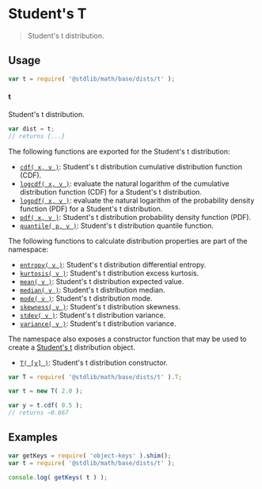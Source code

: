 <!--

@license Apache-2.0

Copyright (c) 2018 The Stdlib Authors.

Licensed under the Apache License, Version 2.0 (the "License");
you may not use this file except in compliance with the License.
You may obtain a copy of the License at

   http://www.apache.org/licenses/LICENSE-2.0

Unless required by applicable law or agreed to in writing, software
distributed under the License is distributed on an "AS IS" BASIS,
WITHOUT WARRANTIES OR CONDITIONS OF ANY KIND, either express or implied.
See the License for the specific language governing permissions and
limitations under the License.

-->

# Student's T

> Student's t distribution.

<section class="usage">

## Usage

```javascript
var t = require( '@stdlib/math/base/dists/t' );
```

#### t

Student's t distribution.

```javascript
var dist = t;
// returns {...}
```

The following functions are exported for the Student's t distribution:

<!-- <toc pattern="*+(cdf|pdf|mgf|quantile)*"> -->

<div class="namespace-toc">

-   <span class="signature">[`cdf( x, v )`][@stdlib/math/base/dists/t/cdf]</span><span class="delimiter">: </span><span class="description">Student's t distribution cumulative distribution function (CDF).</span>
-   <span class="signature">[`logcdf( x, v )`][@stdlib/math/base/dists/t/logcdf]</span><span class="delimiter">: </span><span class="description">evaluate the natural logarithm of the cumulative distribution function (CDF) for a Student's t distribution.</span>
-   <span class="signature">[`logpdf( x, v )`][@stdlib/math/base/dists/t/logpdf]</span><span class="delimiter">: </span><span class="description">evaluate the natural logarithm of the probability density function (PDF) for a Student's t distribution.</span>
-   <span class="signature">[`pdf( x, v )`][@stdlib/math/base/dists/t/pdf]</span><span class="delimiter">: </span><span class="description">Student's t distribution probability density function (PDF).</span>
-   <span class="signature">[`quantile( p, v )`][@stdlib/math/base/dists/t/quantile]</span><span class="delimiter">: </span><span class="description">Student's t distribution quantile function.</span>

</div>

<!-- </toc> -->

The following functions to calculate distribution properties are part of the namespace:

<!-- <toc pattern="*+(entropy|kurtosis|mean|median|mode|skewness|stdev|variance)*"> -->

<div class="namespace-toc">

-   <span class="signature">[`entropy( v )`][@stdlib/math/base/dists/t/entropy]</span><span class="delimiter">: </span><span class="description">Student's t distribution differential entropy.</span>
-   <span class="signature">[`kurtosis( v )`][@stdlib/math/base/dists/t/kurtosis]</span><span class="delimiter">: </span><span class="description">Student's t distribution excess kurtosis.</span>
-   <span class="signature">[`mean( v )`][@stdlib/math/base/dists/t/mean]</span><span class="delimiter">: </span><span class="description">Student's t distribution expected value.</span>
-   <span class="signature">[`median( v )`][@stdlib/math/base/dists/t/median]</span><span class="delimiter">: </span><span class="description">Student's t distribution median.</span>
-   <span class="signature">[`mode( v )`][@stdlib/math/base/dists/t/mode]</span><span class="delimiter">: </span><span class="description">Student's t distribution mode.</span>
-   <span class="signature">[`skewness( v )`][@stdlib/math/base/dists/t/skewness]</span><span class="delimiter">: </span><span class="description">Student's t distribution skewness.</span>
-   <span class="signature">[`stdev( v )`][@stdlib/math/base/dists/t/stdev]</span><span class="delimiter">: </span><span class="description">Student's t distribution variance.</span>
-   <span class="signature">[`variance( v )`][@stdlib/math/base/dists/t/variance]</span><span class="delimiter">: </span><span class="description">Student's t distribution variance.</span>

</div>

<!-- </toc> -->

The namespace also exposes a constructor function that may be used to create a [Student's t][t-distribution] distribution object.

<!-- <toc pattern="*ctor*"> -->

<div class="namespace-toc">

-   <span class="signature">[`T( [v] )`][@stdlib/math/base/dists/t/ctor]</span><span class="delimiter">: </span><span class="description">Student's t distribution constructor.</span>

</div>

<!-- </toc> -->

```javascript
var T = require( '@stdlib/math/base/dists/t' ).T;

var t = new T( 2.0 );

var y = t.cdf( 0.5 );
// returns ~0.667
```

</section>

<!-- /.usage -->

<section class="examples">

## Examples

<!-- TODO: better examples -->

<!-- eslint no-undef: "error" -->

```javascript
var getKeys = require( 'object-keys' ).shim();
var t = require( '@stdlib/math/base/dists/t' );

console.log( getKeys( t ) );
```

</section>

<!-- /.examples -->

<section class="links">

[t-distribution]: https://en.wikipedia.org/wiki/Student%27s_t-distribution

<!-- <toc-links> -->

[@stdlib/math/base/dists/t/ctor]: https://github.com/stdlib-js/stdlib/tree/develop/lib/node_modules/%40stdlib/math/base/dists/t/ctor

[@stdlib/math/base/dists/t/entropy]: https://github.com/stdlib-js/stdlib/tree/develop/lib/node_modules/%40stdlib/math/base/dists/t/entropy

[@stdlib/math/base/dists/t/kurtosis]: https://github.com/stdlib-js/stdlib/tree/develop/lib/node_modules/%40stdlib/math/base/dists/t/kurtosis

[@stdlib/math/base/dists/t/mean]: https://github.com/stdlib-js/stdlib/tree/develop/lib/node_modules/%40stdlib/math/base/dists/t/mean

[@stdlib/math/base/dists/t/median]: https://github.com/stdlib-js/stdlib/tree/develop/lib/node_modules/%40stdlib/math/base/dists/t/median

[@stdlib/math/base/dists/t/mode]: https://github.com/stdlib-js/stdlib/tree/develop/lib/node_modules/%40stdlib/math/base/dists/t/mode

[@stdlib/math/base/dists/t/skewness]: https://github.com/stdlib-js/stdlib/tree/develop/lib/node_modules/%40stdlib/math/base/dists/t/skewness

[@stdlib/math/base/dists/t/stdev]: https://github.com/stdlib-js/stdlib/tree/develop/lib/node_modules/%40stdlib/math/base/dists/t/stdev

[@stdlib/math/base/dists/t/variance]: https://github.com/stdlib-js/stdlib/tree/develop/lib/node_modules/%40stdlib/math/base/dists/t/variance

[@stdlib/math/base/dists/t/cdf]: https://github.com/stdlib-js/stdlib/tree/develop/lib/node_modules/%40stdlib/math/base/dists/t/cdf

[@stdlib/math/base/dists/t/logcdf]: https://github.com/stdlib-js/stdlib/tree/develop/lib/node_modules/%40stdlib/math/base/dists/t/logcdf

[@stdlib/math/base/dists/t/logpdf]: https://github.com/stdlib-js/stdlib/tree/develop/lib/node_modules/%40stdlib/math/base/dists/t/logpdf

[@stdlib/math/base/dists/t/pdf]: https://github.com/stdlib-js/stdlib/tree/develop/lib/node_modules/%40stdlib/math/base/dists/t/pdf

[@stdlib/math/base/dists/t/quantile]: https://github.com/stdlib-js/stdlib/tree/develop/lib/node_modules/%40stdlib/math/base/dists/t/quantile

<!-- </toc-links> -->

</section>

<!-- /.links -->
